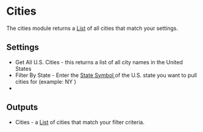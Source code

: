 # Cities

The cities module returns a [List](../../introduction/variables.md#lists) of all cities that match your settings. 

## Settings

* Get All U.S. Cities - this returns a list of all city names in the United States
* Filter By State - Enter the [State Symbol ](https://www.bls.gov/cew/cewedr10.htm)of the U.S. state you want to pull cities for \(example: NY \)
* 
## Outputs

* Cities - a [List](../../introduction/variables.md#lists) of cities that match your filter criteria. 

